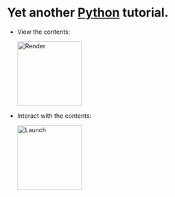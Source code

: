 # Yet another [Python](https://www.google.com/search?q=python+pronunciation&oq=python+pronu&aqs=chrome.0.0j69i57j0l6.5617j0j7&sourceid=chrome&ie=UTF-8) tutorial.

* View the contents:

  [<img src="https://raw.githubusercontent.com/jupyter/design/master/logos/Badges/nbviewer_badge.png" alt="Render" width="150"/>](https://nbviewer.jupyter.org/github/vicente-gonzalez-ruiz/YAPT/tree/master/)

* Interact with the contents:

  [<img src="https://mybinder.org/badge_logo.svg" alt="Launch" width="150"/>](https://mybinder.org/v2/gh/vicente-gonzalez-ruiz/YAPT/master)
